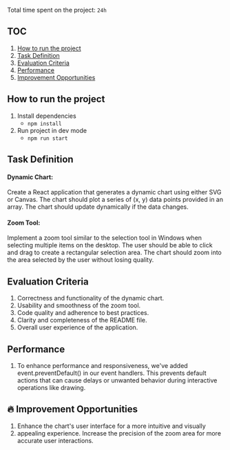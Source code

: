 Total time spent on the project: `24h`

## TOC

1. [How to run the project](#How-to-run-the-project)
2. [Task Definition](#Task-Definition)
3. [Evaluation Criteria](#Evaluation-Criteria)
4. [Performance](#Performance)
5. [Improvement Opportunities](#Improvement-Opportunities)

## How to run the project

1. Install dependencies
   - `npm install`
2. Run project in dev mode
   - `npm run start`

## Task Definition

#### Dynamic Chart:

Create a React application that generates a dynamic chart using either SVG or Canvas.
The chart should plot a series of (x, y) data points provided in an array.
The chart should update dynamically if the data changes.

#### Zoom Tool:

Implement a zoom tool similar to the selection tool in Windows when selecting multiple items on the desktop.
The user should be able to click and drag to create a rectangular selection area.
The chart should zoom into the area selected by the user without losing quality.

## Evaluation Criteria

1. Correctness and functionality of the dynamic chart.
2. Usability and smoothness of the zoom tool.
3. Code quality and adherence to best practices.
4. Clarity and completeness of the README file.
5. Overall user experience of the application.

## Performance

1. To enhance performance and responsiveness, we've added event.preventDefault() in our event handlers. This prevents default actions that can cause delays or unwanted behavior during interactive operations like drawing.

## 🔥 Improvement Opportunities

1. Enhance the chart's user interface for a more intuitive and visually
2. appealing experience.
   Increase the precision of the zoom area for more accurate user interactions.
